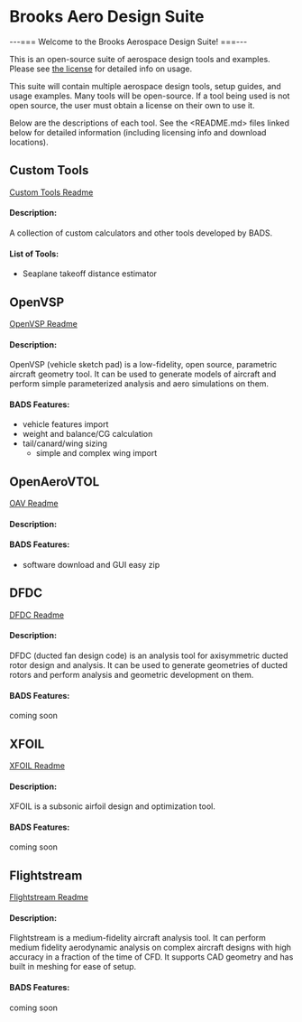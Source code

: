 # Brooks Aero Design Suite

---=== Welcome to the Brooks Aerospace Design Suite! ===---


This is an open-source suite of aerospace design tools and examples.
Please see [the license](LICENSE.md) for detailed info on usage.

This suite will contain multiple aerospace design tools, setup guides,
and usage examples.
Many tools will be open-source. If a tool being used is not open source,
the user must obtain a license on their own to use it.

Below are the descriptions of each tool. See the <README.md> files linked
below for detailed information (including licensing info
and download locations).

## Custom Tools
[Custom Tools Readme](CUSTOM/README.md)
#### Description:
A collection of custom calculators and other tools developed by BADS.

#### List of Tools:
- Seaplane takeoff distance estimator
                                      
## OpenVSP
[OpenVSP Readme](OpenVSP/README.md)
#### Description:
OpenVSP (vehicle sketch pad) is a low-fidelity, open source, parametric
aircraft geometry tool. It can be used to generate models of aircraft
and perform simple parameterized analysis and aero simulations on them.       

#### BADS Features: 
- vehicle features import
- weight and balance/CG calculation
- tail/canard/wing sizing
    - simple and complex wing import

## OpenAeroVTOL
[OAV Readme](OAV/README.md)
#### Description:

#### BADS Features:
- software download and GUI easy zip

## DFDC
[DFDC Readme](DFDC/README.md)
#### Description:
DFDC (ducted fan design code) is an analysis tool for axisymmetric ducted
rotor design and analysis. It can be used to generate geometries of ducted
rotors and perform analysis and geometric development on them.

#### BADS Features:
coming soon

## XFOIL
[XFOIL Readme](XFOIL/README.md)
#### Description:
XFOIL is a subsonic airfoil design and optimization tool.

#### BADS Features:
coming soon

## Flightstream
[Flightstream Readme](Flightstream/README.MD)
#### Description:
Flightstream is a medium-fidelity aircraft analysis tool. It can perform
medium fidelity aerodynamic analysis on complex aircraft designs with high
accuracy in a fraction of the time of CFD. It supports CAD geometry and has
built in meshing for ease of setup.

#### BADS Features:
coming soon

